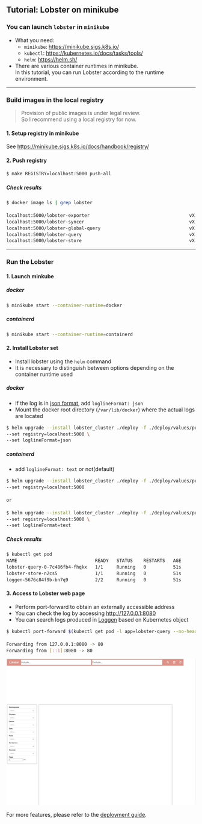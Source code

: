 ## Tutorial: Lobster on minikube

### You can launch `lobster` in `minikube`

- What you need: 
  - `minikube`: https://minikube.sigs.k8s.io/
  - `kubectl`: https://kubernetes.io/docs/tasks/tools/
  - `helm`: https://helm.sh/
- There are various container runtimes in minikube. \
  In this tutorial, you can run Lobster according to the runtime environment.

---

### Build images in the local registry

> Provision of public images is under legal review. \
  So I recommend using a local registry for now.

#### 1. Setup registry in minikube

See https://minikube.sigs.k8s.io/docs/handbook/registry/

#### 2. Push registry

```bash
$ make REGISTRY=localhost:5000 push-all
```

##### Check results

```bash
$ docker image ls | grep lobster                                                                                                  

localhost:5000/lobster-exporter                                     vX.X.X      ...
localhost:5000/lobster-syncer                                       vX.X.X      ...
localhost:5000/lobster-global-query                                 vX.X.X      ...
localhost:5000/lobster-query                                        vX.X.X      ...
localhost:5000/lobster-store                                        vX.X.X      ...
```

---

### Run the Lobster

#### 1. Launch minkube

##### docker

```bash
$ minikube start --container-runtime=docker
```

##### containerd

```bash
$ minikube start --container-runtime=containerd
```

#### 2. Install Lobster set

- Install lobster using the `helm` command
- It is necessary to distinguish between options depending on the container runtime used

##### docker
- If the log is in [json format](https://docs.docker.com/engine/logging/drivers/json-file/), add `loglineFormat: json`
- Mount the docker root directory (`/var/lib/docker`) where the actual logs are located

```bash
$ helm upgrade --install lobster_cluster ./deploy -f ./deploy/values/public/lobster-cluster_basic.yaml \
--set registry=localhost:5000 \
--set loglineFormat=json
```

##### containerd
- add `loglineFormat: text` or not(default)

```bash
$ helm upgrade --install lobster_cluster ./deploy -f ./deploy/values/public/lobster-cluster_basic.yaml \
--set registry=localhost:5000 

or

$ helm upgrade --install lobster_cluster ./deploy -f ./deploy/values/public/lobster-cluster_basic.yaml \
--set registry=localhost:5000 \
--set loglineFormat=text 
```

##### Check results

```bash
$ kubectl get pod 
NAME                             READY   STATUS    RESTARTS   AGE
lobster-query-0-7c486fb4-fhqkx   1/1     Running   0          51s
lobster-store-n2cs5              1/1     Running   0          51s
loggen-5676c84f9b-bn7q9          2/2     Running   0          51s
```

#### 3. Access to Lobster web page

- Perform port-forward to obtain an externally accessible address
- You can check the log by accessing http://127.0.0.1:8080
- You can search logs produced in [Loggen](./design/loggen.md) based on Kubernetes object

```bash
$ kubectl port-forward $(kubectl get pod -l app=lobster-query --no-headers | awk '{print$1}') 8080:80

Forwarding from 127.0.0.1:8080 -> 80
Forwarding from [::1]:8080 -> 80
```

![](./images/tutorial.gif)

For more features, please refer to the [deployment guide](deployment.md).
